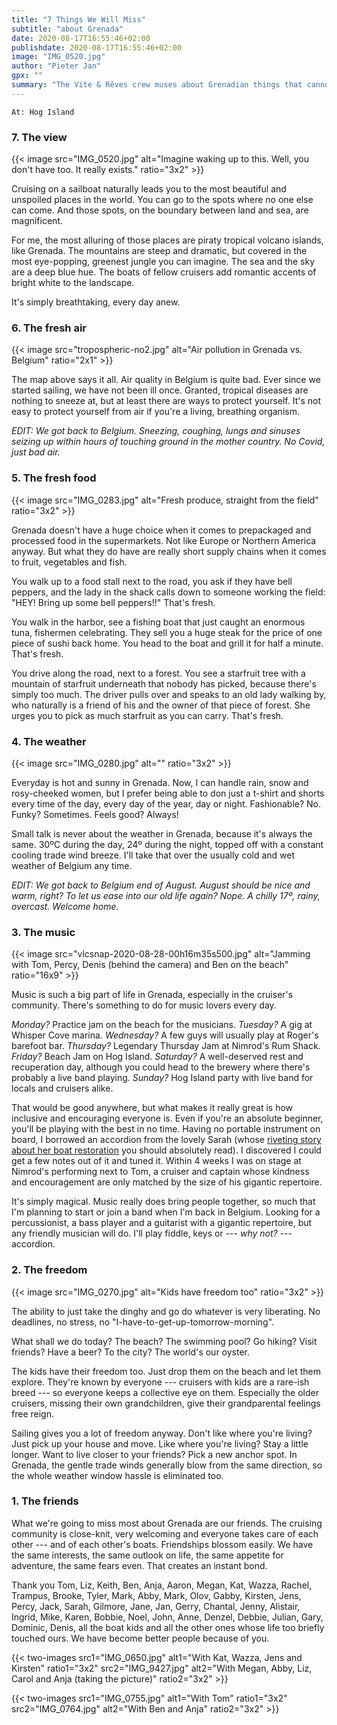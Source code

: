 ```yaml
---
title: "7 Things We Will Miss"
subtitle: "about Grenada"
date: 2020-08-17T16:55:46+02:00
publishdate: 2020-08-17T16:55:46+02:00
image: "IMG_0520.jpg"
author: "Pieter Jan"
gpx: ""
summary: "The Vite & Rêves crew muses about Grenadian things that cannot be found elsewhere."
---
```


`At: Hog Island`

### 7. The view

{{< image src="IMG_0520.jpg" alt="Imagine waking up to this. Well, you don't have too. It really exists." ratio="3x2" >}}

Cruising on a sailboat naturally leads you to the most beautiful and unspoiled places in the world. You can go to the spots where no one else can come. And those spots, on the boundary between land and sea, are magnificent.

For me, the most alluring of those places are piraty tropical volcano islands, like Grenada. The mountains are steep and dramatic, but covered in the most eye-popping, greenest jungle you can imagine. The sea and the sky are a deep blue hue. The boats of fellow cruisers add romantic accents of bright white to the landscape.

It's simply breathtaking, every day anew.

### 6. The fresh air

{{< image src="tropospheric-no2.jpg" alt="Air pollution in Grenada vs. Belgium" ratio="2x1" >}}

The map above says it all. Air quality in Belgium is quite bad. Ever since we started sailing, we have not been ill once. Granted, tropical diseases are nothing to sneeze at, but at least there are ways to protect yourself. It's not easy to protect yourself from air if you're a living, breathing organism.

_EDIT: We got back to Belgium. Sneezing, coughing, lungs and sinuses seizing up within hours of touching ground in the mother country. No Covid, just bad air._

### 5. The fresh food

{{< image src="IMG_0283.jpg" alt="Fresh produce, straight from the field" ratio="3x2" >}}

Grenada doesn't have a huge choice when it comes to prepackaged and processed food in the supermarkets. Not like Europe or Northern America anyway. But what they do have are really short supply chains when it comes to fruit, vegetables and fish.

You walk up to a food stall next to the road, you ask if they have bell peppers, and the lady in the shack calls down to someone working the field: "HEY! Bring up some bell peppers!!" That's fresh.

You walk in the harbor, see a fishing boat that just caught an enormous tuna, fishermen celebrating. They sell you a huge steak for the price of one piece of sushi back home. You head to the boat and grill it for half a minute. That's fresh.

You drive along the road, next to a forest. You see a starfruit tree with a mountain of starfruit underneath that nobody has picked, because there's simply too much. The driver pulls over and speaks to an old lady walking by, who naturally is a friend of his and the owner of that piece of forest. She urges you to pick as much starfruit as you can carry. That's fresh.

### 4. The weather

{{< image src="IMG_0280.jpg" alt="" ratio="3x2" >}}

Everyday is hot and sunny in Grenada. Now, I can handle rain, snow and rosy-cheeked women, but I prefer being able to don just a t-shirt and shorts every time of the day, every day of the year, day or night. Fashionable? No. Funky? Sometimes. Feels good? Always!

Small talk is never about the weather in Grenada, because it's always the same. 30ºC during the day, 24º during the night, topped off with a constant cooling trade wind breeze. I'll take that over the usually cold and wet weather of Belgium any time.

_EDIT: We got back to Belgium end of August. August should be nice and warm, right? To let us ease into our old life again? Nope. A chilly 17º, rainy, overcast. Welcome home._

### 3. The music

{{< image src="vlcsnap-2020-08-28-00h16m35s500.jpg" alt="Jamming with Tom, Percy, Denis (behind the camera) and Ben on the beach" ratio="16x9" >}}

Music is such a big part of life in Grenada, especially in the cruiser's community. There's something to do for music lovers every day.

_Monday?_ Practice jam on the beach for the musicians. _Tuesday?_ A gig at Whisper Cove marina. _Wednesday?_ A few guys will usually play at Roger's barefoot bar. _Thursday?_ Legendary Thursday Jam at Nimrod's Rum Shack. _Friday?_ Beach Jam on Hog Island. _Saturday?_ A well-deserved rest and recuperation day, although you could head to the brewery where there's probably a live band playing. _Sunday?_ Hog Island party with live band for locals and cruisers alike.

That would be good anywhere, but what makes it really great is how inclusive and encouraging everyone is. Even if you're an absolute beginner, you'll be playing with the best in no time. Having no portable instrument on board, I borrowed an accordion from the lovely Sarah (whose [riveting story about her boat restoration](http://www.woodwaterandi.com/) you should absolutely read). I discovered I could get a few notes out of it and tuned it. Within 4 weeks I was on stage at Nimrod's performing next to Tom, a cruiser and captain whose kindness and encouragement are only matched by the size of his gigantic repertoire.

It's simply magical. Music really does bring people together, so much that I'm planning to start or join a band when I'm back in Belgium. Looking for a percussionist, a bass player and a guitarist with a gigantic repertoire, but any friendly musician will do. I'll play fiddle, keys or --- _why not?_ --- accordion.

### 2. The freedom

{{< image src="IMG_0270.jpg" alt="Kids have freedom too" ratio="3x2" >}}

The ability to just take the dinghy and go do whatever is very liberating. No deadlines, no stress, no "I-have-to-get-up-tomorrow-morning".

What shall we do today? The beach? The swimming pool? Go hiking? Visit friends? Have a beer? To the city? The world's our oyster.

The kids have their freedom too. Just drop them on the beach and let them explore. They're known by everyone --- cruisers with kids are a rare-ish breed --- so everyone keeps a collective eye on them. Especially the older cruisers, missing their own grandchildren, give their grandparental feelings free reign.

Sailing gives you a lot of freedom anyway. Don't like where you're living? Just pick up your house and move. Like where you're living? Stay a little longer. Want to live closer to your friends? Pick a new anchor spot. In Grenada, the gentle trade winds generally blow from the same direction, so the whole weather window hassle is eliminated too.

### 1. The friends

What we're going to miss most about Grenada are our friends. The cruising community is close-knit, very welcoming and everyone takes care of each other --- and of each other's boats. Friendships blossom easily. We have the same interests, the same outlook on life, the same appetite for adventure, the same fears even. That creates an instant bond.

Thank you Tom, Liz, Keith, Ben, Anja, Aaron, Megan, Kat, Wazza, Rachel, Trampus, Brooke, Tyler, Mark, Abby, Mark, Olov, Gabby, Kirsten, Jens, Percy, Jack, Sarah, Gilmore, Jane, Jan, Gerry, Chantal, Jenny, Alistair, Ingrid, Mike, Karen, Bobbie, Noel, John, Anne, Denzel, Debbie, Julian, Gary, Dominic, Denis, all the boat kids and all the other ones whose life too briefly touched ours. We have become better people because of you.

{{< two-images src1="IMG_0650.jpg" alt1="With Kat, Wazza, Jens and Kirsten" ratio1="3x2" src2="IMG_9427.jpg" alt2="With Megan, Abby, Liz, Carol and Anja (taking the picture)" ratio2="3x2" >}}

{{< two-images src1="IMG_0755.jpg" alt1="With Tom" ratio1="3x2" src2="IMG_0764.jpg" alt2="With Ben and Anja" ratio2="3x2" >}}

